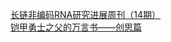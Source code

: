   
[长链非编码RNA研究进展周刊（14期）](http://www.dianyue.me/archives/029/7fsb5xht6fdi27jx/)  
[铠甲勇士之父的万言书——创思篇](http://www.dianyue.me/archives/258/gz7blxd7h6i5rwj9/)